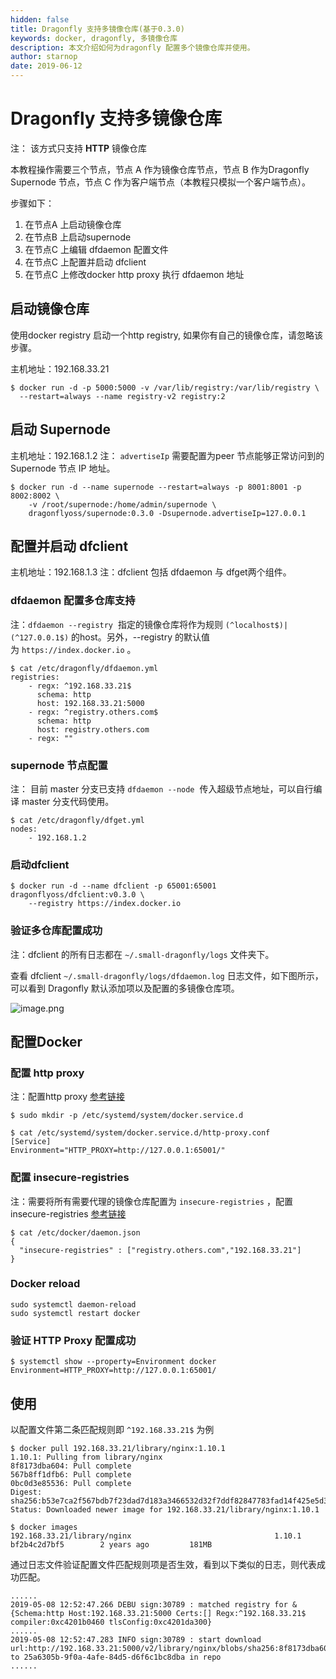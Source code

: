```yaml
---
hidden: false
title: Dragonfly 支持多镜像仓库(基于0.3.0)
keywords: docker, dragonfly, 多镜像仓库
description: 本文介绍如何为dragonfly 配置多个镜像仓库并使用。
author: starnop
date: 2019-06-12
---
```


# Dragonfly 支持多镜像仓库

注： 该方式只支持 **HTTP** 镜像仓库

本教程操作需要三个节点，节点 A 作为镜像仓库节点，节点 B 作为Dragonfly Supernode 节点，节点 C 作为客户端节点（本教程只模拟一个客户端节点）。

步骤如下：

1. 在节点A 上启动镜像仓库
2. 在节点B 上启动supernode
3. 在节点C 上编辑 dfdaemon 配置文件
4. 在节点C 上配置并启动 dfclient
5. 在节点C 上修改docker http proxy 执行 dfdaemon 地址

## 启动镜像仓库

使用docker registry 启动一个http registry, 如果你有自己的镜像仓库，请忽略该步骤。

主机地址：192.168.33.21

```shell
$ docker run -d -p 5000:5000 -v /var/lib/registry:/var/lib/registry \
  --restart=always --name registry-v2 registry:2
```

## 启动 Supernode

主机地址：192.168.1.2
注： `advertiseIp` 需要配置为peer 节点能够正常访问到的 Supernode 节点 IP 地址。

```shell
$ docker run -d --name supernode --restart=always -p 8001:8001 -p 8002:8002 \
    -v /root/supernode:/home/admin/supernode \
    dragonflyoss/supernode:0.3.0 -Dsupernode.advertiseIp=127.0.0.1
```

## 配置并启动 dfclient

主机地址：192.168.1.3
注：dfclient 包括 dfdaemon 与 dfget两个组件。

### dfdaemon 配置多仓库支持

注：`dfdaemon --registry`  指定的镜像仓库将作为规则 `(^localhost$)|(^127.0.0.1$)` 的host。另外，--registry 的默认值为 `https://index.docker.io` 。

```shell
$ cat /etc/dragonfly/dfdaemon.yml
registries:
    - regx: ^192.168.33.21$
      schema: http
      host: 192.168.33.21:5000
    - regx: ^registry.others.com$
      schema: http
      host: registry.others.com
    - regx: ""
```

### supernode 节点配置

注： 目前 master 分支已支持 `dfdaemon --node`  传入超级节点地址，可以自行编译 master 分支代码使用。

```shell
$ cat /etc/dragonfly/dfget.yml
nodes:
    - 192.168.1.2
```

### 启动dfclient

```shell
$ docker run -d --name dfclient -p 65001:65001 dragonflyoss/dfclient:v0.3.0 \
    --registry https://index.docker.io
```

### 验证多仓库配置成功

注：dfclient 的所有日志都在 `~/.small-dragonfly/logs` 文件夹下。

查看 dfclient `~/.small-dragonfly/logs/dfdaemon.log` 日志文件，如下图所示，可以看到 Dragonfly 默认添加项以及配置的多镜像仓库项。

![image.png](https://cdn.nlark.com/yuque/0/2019/png/130632/1557319200871-516f20e1-65ee-4ca9-a74f-4d722746ba1f.png#align=left&display=inline&height=284&name=image.png&originHeight=568&originWidth=2878&size=255035&status=done&width=1439)

## 配置Docker

### 配置 http proxy

注：配置http proxy [参考链接](https://docs.docker.com/config/daemon/systemd/#httphttps-proxy)

```shell
$ sudo mkdir -p /etc/systemd/system/docker.service.d

$ cat /etc/systemd/system/docker.service.d/http-proxy.conf
[Service]
Environment="HTTP_PROXY=http://127.0.0.1:65001/"
```

### 配置 insecure-registries

注：需要将所有需要代理的镜像仓库配置为 `insecure-registries` ，配置insecure-registries [参考链接](https://docs.docker.com/registry/insecure/)

```shell
$ cat /etc/docker/daemon.json
{
  "insecure-registries" : ["registry.others.com","192.168.33.21"]
}
```

### Docker reload

```shell
sudo systemctl daemon-reload
sudo systemctl restart docker
```

### 验证 HTTP Proxy 配置成功

```shell
$ systemctl show --property=Environment docker
Environment=HTTP_PROXY=http://127.0.0.1:65001/
```

## 使用

以配置文件第二条匹配规则即 `^192.168.33.21$` 为例

```shell
$ docker pull 192.168.33.21/library/nginx:1.10.1
1.10.1: Pulling from library/nginx
8f8173dba604: Pull complete
567b8ff1dfb6: Pull complete
0bc0d3e85536: Pull complete
Digest: sha256:b53e7ca2f567bdb7f23dad7d183a3466532d32f7ddf82847783fad14f425e5d3
Status: Downloaded newer image for 192.168.33.21/library/nginx:1.10.1

$ docker images
192.168.33.21/library/nginx                                1.10.1              bf2b4c2d7bf5        2 years ago         181MB
```

通过日志文件验证配置文件匹配规则项是否生效，看到以下类似的日志，则代表成功匹配。

```shell
......
2019-05-08 12:52:47.266 DEBU sign:30789 : matched registry for &{Schema:http Host:192.168.33.21:5000 Certs:[] Regx:^192.168.33.21$ compiler:0xc4201b0460 tlsConfig:0xc4201da300}
......
2019-05-08 12:52:47.283 INFO sign:30789 : start download url:http://192.168.33.21:5000/v2/library/nginx/blobs/sha256:8f8173dba604202f7b2b78736221fb3e95b6a9581dfe622e5b30159197714659 to 25a6305b-9f0a-4afe-84d5-d6f6c1bc8dba in repo
......
```